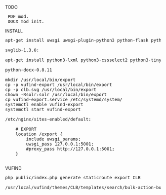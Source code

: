 
TODO
<pre>
 PDF mod.
 DOCX mod init.
</pre>
INSTALL
<pre>
apt-get install uwsgi uwsgi-plugin-python3 python-flask python3-reportgen

svglib-1.3.0:

apt-get install python3-lxml python3-cssselect2 python3-tinycss2 python3-webencodings

python-docx-0.8.11

mkdir /usr/local/bin/export
cp -p vufind-export /usr/local/bin/export
cp -p clb.svg /usr/local/bin/export
chown -Rsolr:solr /usr/local/bin/export
cp vufind-export.service /etc/systemd/system/
systemctl enable vufind-export
systemctl start vufind-export

/etc/nginx/sites-enabled/default:

	# EXPORT
	location /export {
		include uwsgi_params;
		uwsgi_pass 127.0.0.1:5001;
		#proxy_pass http://127.0.0.1:5001;
	}

</pre>
VUFIND
<pre>
php public/index.php generate staticroute export CLB

/usr/local/vufind/themes/CLB/templates/search/bulk-action-buttons.phtml
</pre>

